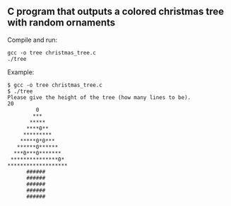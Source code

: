 ## C program that outputs a colored christmas tree with random ornaments
Compile and run:
```
gcc -o tree christmas_tree.c
./tree
```
Example:
```
$ gcc -o tree christmas_tree.c
$ ./tree
Please give the height of the tree (how many lines to be).
20
         0
        ***
       *****
      ****0**
     *********
    *****0*0***
   ******0******
  ***0***0*******
 ***************0*
*******************
      ######
      ######
      ######
      ######
      ######
```

